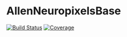 # AllenNeuropixelsBase

[![Build Status](https://github.com/brendanjohnharris/AllenNeuropixelsBase.jl/actions/workflows/CI.yml/badge.svg?branch=main)](https://github.com/brendanjohnharris/AllenNeuropixelsBase.jl/actions/workflows/CI.yml?query=branch%3Amain)
[![Coverage](https://codecov.io/gh/brendanjohnharris/AllenNeuropixelsBase.jl/branch/main/graph/badge.svg)](https://codecov.io/gh/brendanjohnharris/AllenNeuropixelsBase.jl)
